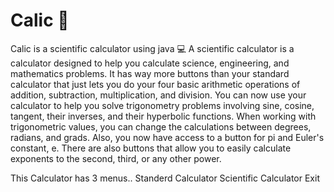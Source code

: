 # Calic 🌸
Calic is a scientific calculator using java 💻
A scientific calculator is a calculator designed to help you calculate science, engineering, and mathematics problems. It has way more buttons than your standard calculator that just lets you do your four basic arithmetic operations of addition, subtraction, multiplication, and division.
You can now use your calculator to help you solve trigonometry problems involving sine, cosine, tangent, their inverses, and their hyperbolic functions. When working with trigonometric values, you can change the calculations between degrees, radians, and grads. Also, you now have access to a button for pi and Euler's constant, e. There are also buttons that allow you to easily calculate exponents to the second, third, or any other power.

This Calculator has 3 menus..
  Standerd Calculator 
  Scientific Calculator 
  Exit
  
 
